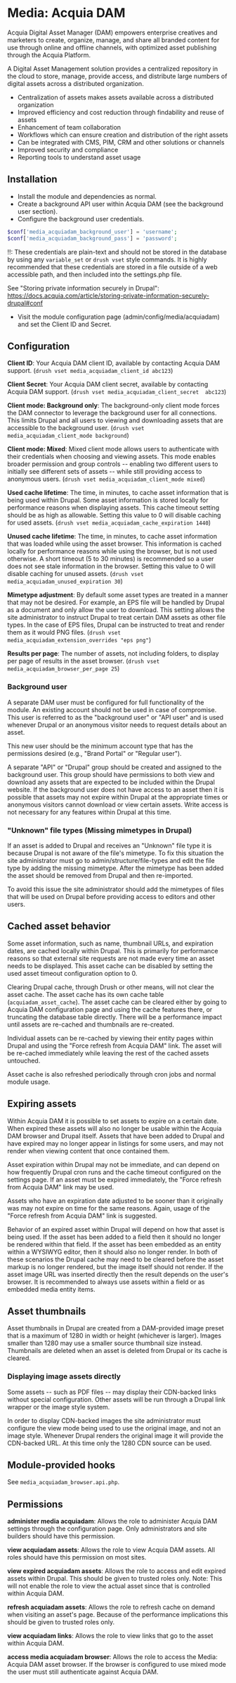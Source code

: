 # Media: Acquia DAM

Acquia Digital Asset Manager (DAM) empowers enterprise creatives and marketers to create, organize, manage, and share all branded content for use through online and offline channels, with optimized asset publishing through the Acquia Platform.

A Digital Asset Management solution provides a centralized repository in the cloud to store, manage, provide access, and distribute large numbers of digital assets across a distributed organization.

* Centralization of assets makes assets available across a distributed organization
* Improved efficiency and cost reduction through findability and reuse of assets
* Enhancement of team collaboration
* Workflows which can ensure creation and distribution of the right assets
* Can be integrated with CMS, PIM, CRM and other solutions or channels
* Improved security and compliance
* Reporting tools to understand asset usage

## Installation

* Install the module and dependencies as normal.
* Create a background API user within Acquia DAM (see the background user section).
* Configure the background user credentials.

```php
$conf['media_acquiadam_background_user'] = 'username';
$conf['media_acquiadam_background_pass'] = 'password';
```

!!: These credentials are plain-text and should not be stored in the database by using any `variable_set` or `drush vset` style commands. It is highly recommended that these credentials are stored in a file outside of a web accessible path, and then included into the settings.php file.

See "Storing private information securely in Drupal": https://docs.acquia.com/article/storing-private-information-securely-drupal#conf

* Visit the module configuration page (admin/config/media/acquiadam) and set the Client ID and Secret.


## Configuration

**Client ID**: Your Acquia DAM client ID, available by contacting Acquia DAM support. (`drush vset media_acquiadam_client_id abc123`)

**Client Secret**: Your Acquia DAM client secret, available by contacting Acquia DAM support. (`drush vset media_acquiadam_client_secret  abc123`)


**Client mode: Background only**: The background-only client mode forces the DAM connector to leverage the background user for all connections. This limits Drupal and all users to viewing and downloading assets that are accessible to the background user. (`drush vset media_acquiadam_client_mode background`)

**Client mode: Mixed**: Mixed client mode allows users to authenticate with their credentials when choosing and viewing assets. This mode enables broader permission and group controls -- enabling two different users to initially see different sets of assets -- while still providing access to anonymous users. (`drush vset media_acquiadam_client_mode mixed`)

**Used cache lifetime**: The time, in minutes, to cache asset information that is being used within Drupal. Some asset information is stored locally for performance reasons when displaying assets. This cache timeout setting should be as high as allowable. Setting this value to 0 will disable caching for used assets. (`drush vset media_acquiadam_cache_expiration 1440`)

**Unused cache lifetime**: The time, in minutes, to cache asset information that was loaded while using the asset browser. This information is cached locally for performance reasons while using the browser, but is not used otherwise. A short timeout (5 to 30 minutes) is recommended so a user does not see stale information in the browser. Setting this value to 0 will disable caching for unused assets. (`drush vset media_acquiadam_unused_expiration 30`)

**Mimetype adjustment**: By default some asset types are treated in a manner that may not be desired. For example, an EPS file will be handled by Drupal as a document and only allow the user to download. This setting allows the site administrator to instruct Drupal to treat certain DAM assets as other file types. In the case of EPS files, Drupal can be instructed to treat and render them as it would PNG files. (`drush vset media_acquiadam_extension_overrides "eps png"`)

**Results per page**: The number of assets, not including folders, to display per page of results in the asset browser. (`drush vset media_acquiadam_browser_per_page 25`)

### Background user

A separate DAM user must be configured for full functionality of the module. An existing account should not be used in case of compromise. This user is referred to as the "background user" or "API user" and is used whenever Drupal or an anonymous visitor needs to request details about an asset.

This new user should be the minimum account type that has the permissions desired (e.g., "Brand Portal" or "Regular user").

A separate "API" or "Drupal" group should be created and assigned to the background user. This group should have permissions to both view and download any assets that are expected to be included within the Drupal website. If the background user does not have access to an asset then it is possible that assets may not expire within Drupal at the appropriate times or anonymous visitors cannot download or view certain assets. Write access is not necessary for any features within Drupal at this time.

### "Unknown" file types (Missing mimetypes in Drupal)

If an asset is added to Drupal and receives an "Unknown" file type it is because Drupal is not aware of the file's mimetype. To fix this situation the site administrator must go to admin/structure/file-types and edit the file type by adding the missing mimetype. After the mimetype has been added the asset should be removed from Drupal and then re-imported.

To avoid this issue the site administrator should add the mimetypes of files that will be used on Drupal before providing access to editors and other users.

## Cached asset behavior

Some asset information, such as name, thumbnail URLs, and expiration dates, are cached locally within Drupal. This is primarily for performance reasons so that external site requests are not made every time an asset needs to be displayed. This asset cache can be disabled by setting the used asset timeout configuration option to 0.

Clearing Drupal cache, through Drush or other means, will not clear the asset cache. The asset cache has its own cache table (`acquiadam_asset_cache`). The asset cache can be cleared either by going to Acquia DAM configuration page and using the cache features there, or truncating the database table directly. There will be a performance impact until assets are re-cached and thumbnails are re-created.

Individual assets can be re-cached by viewing their entity pages within Drupal and using the "Force refresh from Acquia DAM" link. The asset will be re-cached immediately while leaving the rest of the cached assets untouched.

Asset cache is also refreshed periodically through cron jobs and normal module usage.

## Expiring assets

Within Acquia DAM it is possible to set assets to expire on a certain date. When expired these assets will also no longer be usable within the Acquia DAM browser and Drupal itself. Assets that have been added to Drupal and have expired may no longer appear in listings for some users, and may not render when viewing content that once contained them.

Asset expiration within Drupal may not be immediate, and can depend on how frequently Drupal cron runs and the cache timeout configured on the settings page. If an asset must be expired immediately, the "Force refresh from Acquia DAM" link may be used.

Assets who have an expiration date adjusted to be sooner than it originally was may not expire on time for the same reasons. Again, usage of the "Force refresh from Acquia DAM" link is suggested.

Behavior of an expired asset within Drupal will depend on how that asset is being used. If the asset has been added to a field then it should no longer be rendered within that field. If the asset has been embedded as an entity within a WYSIWYG editor, then it should also no longer render. In both of these scenarios the Drupal cache may need to be cleared before the asset markup is no longer rendered, but the image itself should not render. If the asset image URL was inserted directly then the result depends on the user's browser. It is recommended to always use assets within a field or as embedded media entity items.

## Asset thumbnails

Asset thumbnails in Drupal are created from a DAM-provided image preset that is a maximum of 1280 in width or height (whichever is larger). Images smaller than 1280 may use a smaller source thumbnail size instead. Thumbnails are deleted when an asset is deleted from Drupal or its cache is cleared.

### Displaying image assets directly

Some assets -- such as PDF files -- may display their CDN-backed links without special configuration. Other assets will be run through a Drupal link wrapper or the image style system.

In order to display CDN-backed images the site administrator must configure the view mode being used to use the original image, and not an image style. Whenever Drupal renders the original image it will provide the CDN-backed URL. At this time only the 1280 CDN source can be used.

## Module-provided hooks

See `media_acquiadam_browser.api.php`.

## Permissions

**administer media acquiadam**: Allows the role to administer Acquia DAM settings through the configuration page. Only administrators and site builders should have this permission.

**view acquiadam assets**: Allows the role to view Acquia DAM assets. All roles should have this permission on most sites.

**view expired acquiadam assets**: Allows the role to access and edit expired assets within Drupal. This should be given to trusted roles only. Note: This will not enable the role to view the actual asset since that is controlled within Acquia DAM.

**refresh acquiadam assets**: Allows the role to refresh cache on demand when visiting an asset's page. Because of the performance implications this should be given to trusted roles only.

**view acquiadam links**: Allows the role to view links that go to the asset within Acquia DAM.

**access media acquiadam browser**: Allows the role to access the Media: Acquia DAM asset browser. If the browser is configured to use mixed mode the user must still authenticate against Acquia DAM.
